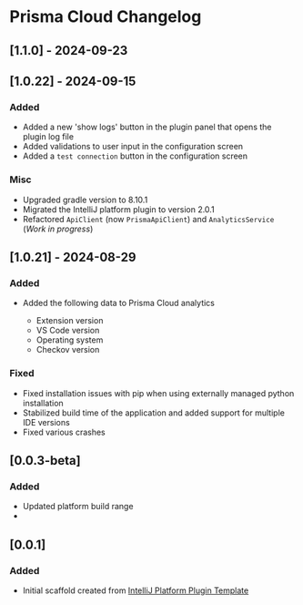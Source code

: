 <!-- Keep a Changelog guide -> https://keepachangelog.com -->

# Prisma Cloud Changelog

## [1.1.0] - 2024-09-23

## [1.0.22] - 2024-09-15

### Added

- Added a new 'show logs' button in the plugin panel that opens the plugin log file
- Added validations to user input in the configuration screen 
- Added a `test connection` button in the configuration screen

### Misc

- Upgraded gradle version to 8.10.1
- Migrated the IntelliJ platform plugin to version 2.0.1
- Refactored `ApiClient` (now `PrismaApiClient`) and `AnalyticsService` (*Work in progress*)

## [1.0.21] - 2024-08-29

### Added

- Added the following data to Prisma Cloud analytics

  - Extension version
  - VS Code version
  - Operating system
  - Checkov version

### Fixed

- Fixed installation issues with pip when using externally managed python installation
- Stabilized build time of the application and added support for multiple IDE versions
- Fixed various crashes

## [0.0.3-beta]
### Added

* Updated platform build range
*

## [0.0.1]
### Added

- Initial scaffold created from [IntelliJ Platform Plugin Template](https://github.com/JetBrains/intellij-platform-plugin-template)
